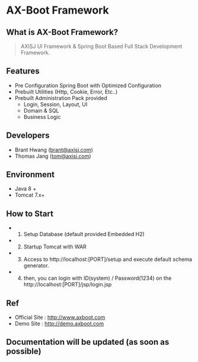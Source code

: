 # AX-Boot Framework

## What is AX-Boot Framework?
>AXISJ UI Framework & Spring Boot Based Full Stack Development Framework.

## Features
- Pre Configuration Spring Boot with Optimized Configuration
- Prebuilt Utilities (Http, Cookie, Error, Etc..)
- Prebuilt Administration Pack provided
    - Login, Session, Layout, UI
    - Domain & SQL
    - Business Logic

## Developers
- Brant Hwang (brant@axisj.com)
- Thomas Jang (tom@axisj.com)

## Environment
- Java 8 +
- Tomcat 7.x+

## How to Start
- 1) Setup Database (default provided Embedded H2)
- 2) Startup Tomcat with WAR
- 3) Access to http://localhost:[PORT]/setup and execute default schema generator.
- 4) then, you can login with ID(system) / Password(1234) on the http://localhost:[PORT]/jsp/login.jsp

## Ref
- Official Site : http://www.axboot.com
- Demo Site : http://demo.axboot.com

## Documentation will be updated (as soon as possible)